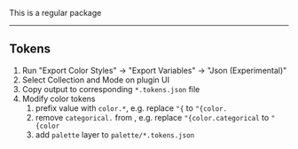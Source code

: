 This is a regular package

---

## Tokens

1. Run "Export Color Styles" -> "Export Variables" -> "Json (Experimental)"
1. Select Collection and Mode on plugin UI
1. Copy output to corresponding `*.tokens.json` file
1. Modify color tokens
   1. prefix value with `color.*`, e.g. replace `"{` to `"{color.`
   1. remove `categorical.` from , e.g. replace `"{color.categorical` to `"{color`
   1. add `palette` layer to `palette/*.tokens.json`
